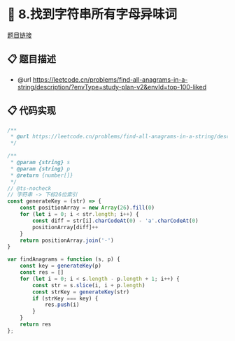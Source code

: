 # 🎪 8.找到字符串所有字母异味词

[题目链接](https://leetcode.cn/problems/find-all-anagrams-in-a-string/description/?envType=study-plan-v2&envId=top-100-liked)

## 📋 题目描述
* @url https://leetcode.cn/problems/find-all-anagrams-in-a-string/description/?envType=study-plan-v2&envId=top-100-liked

## 📋 代码实现
```typescript
/**
 * @url https://leetcode.cn/problems/find-all-anagrams-in-a-string/description/?envType=study-plan-v2&envId=top-100-liked
 */

/**
 * @param {string} s
 * @param {string} p
 * @return {number[]}
 */
// @ts-nocheck
// 字符串 -> 下标26位索引
const generateKey = (str) => {
    const positionArray = new Array(26).fill(0)
    for (let i = 0; i < str.length; i++) {
        const diff = str[i].charCodeAt(0) - 'a'.charCodeAt(0)
        positionArray[diff]++
    }
    return positionArray.join('-')
}

var findAnagrams = function (s, p) {
    const key = generateKey(p)
    const res = []
    for (let i = 0; i < s.length - p.length + 1; i++) {
        const str = s.slice(i, i + p.length)
        const strKey = generateKey(str)
        if (strKey === key) {
            res.push(i)
        }
    }
    return res
};
```
